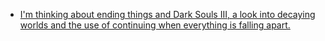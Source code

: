  - [I'm thinking about ending things and Dark Souls III, a look into decaying worlds and the use of continuing when everything is falling apart.](https://www.youtube.com/watch?v=lnAWQz34PJs&t=1409s)
